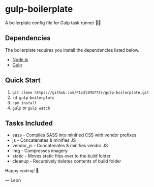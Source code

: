 # gulp-boilerplate
A boilerplate config file for Gulp task runner 👌🏻

## Dependencies
The boilerplate requires you install the dependencies listed below.

- [Node.js](http://nodejs.org)
- [Gulp](http://gulpjs.com)

## Quick Start

1. `git clone https://github.com/P1x3l5M4773r/gulp-boilerplate.git`
2. `cd gulp-boilerplate`
3. `npm install`
4. `gulp` or `gulp watch`

## Tasks Included
- sass - Compiles SASS into minified CSS with vendor prefixes
- js - Concatenates & minifies JS
- vendor_js - Concatenates & minifies vendor JS
- img - Compresses imagery
- static - Moves static files over to the build folder
- cleanup - Recursively deletes contents of build folder


Happy coding! 🤖

&mdash; Leon
